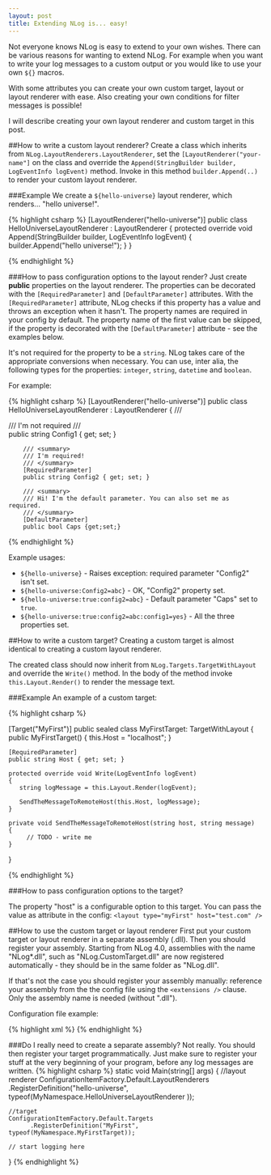 ```yaml
---
layout: post
title: Extending NLog is... easy!
---
```




Not everyone knows NLog is easy to extend to your own wishes. 
There can be various reasons for wanting to extend NLog. 
For example when you want to write your log messages to a custom output or you would like to use your own `${}` macros. 

With some attributes you can create your own custom target, layout or layout renderer with ease. 
Also creating your own conditions for filter messages is possible!

I will describe creating your own layout renderer and custom target in this post.


##How to write a custom layout renderer?
Create a class which inherits from `NLog.LayoutRenderers.LayoutRenderer`, set the `[LayoutRenderer("your-name"]` on the class and override the `Append(StringBuilder builder, LogEventInfo logEvent)` method. 
Invoke in this method `builder.Append(..)` to render your custom layout renderer.

###Example
We create a `${hello-universe}` layout renderer, which renders... "hello universe!".

{% highlight csharp %}
[LayoutRenderer("hello-universe")]
public class HelloUniverseLayoutRenderer : LayoutRenderer
{
    protected override void Append(StringBuilder builder, LogEventInfo logEvent)
    {
        builder.Append("hello universe!");
    }
}


{% endhighlight %}

###How to pass configuration options to the layout render?
Just create **public** properties on the layout renderer. The properties can be decorated with the `[RequiredParameter]` and `[DefaultParameter]` attributes. 
With the `[RequiredParameter]` attribute, NLog checks if this property has a value and throws an exception when it hasn't.
The property names are required in your config by default. The property name of the first value can be skipped, if the property is decorated with the `[DefaultParameter]` attribute - see the examples below. 

It's not required for the property to be a `string`.
NLog takes care of the appropriate conversions when necessary. You can use, inter alia, the following types for the properties: `integer`, `string`, `datetime` and `boolean`. 


For example:

{% highlight csharp %}
[LayoutRenderer("hello-universe")]
public class HelloUniverseLayoutRenderer : LayoutRenderer
{
        /// <summary>
        /// I'm not required
        /// </summary>
        public string Config1 { get; set; }

        /// <summary>
        /// I'm required! 
        /// </summary>
        [RequiredParameter]
        public string Config2 { get; set; }

        /// <summary>
        /// Hi! I'm the default parameter. You can also set me as required.
        /// </summary>
        [DefaultParameter]
        public bool Caps {get;set;}

{% endhighlight %}

Example usages:

- `${hello-universe}` - Raises exception: required parameter "Config2" isn't set.
- `${hello-universe:Config2=abc}` - OK, "Config2" property set.
- `${hello-universe:true:config2=abc}` - Default parameter "Caps" set to `true`.
- `${hello-universe:true:config2=abc:config1=yes}` - All the three properties set.


##How to write a custom target?
Creating a custom target is almost identical to creating a custom layout renderer. 

The created class should now inherit from `NLog.Targets.TargetWithLayout` and override the `Write()` method. In the body of the method invoke `this.Layout.Render()` to render the message text.

###Example
An example of a custom target:
 
{% highlight csharp %}

[Target("MyFirst")] 
public sealed class MyFirstTarget: TargetWithLayout 
{ 
    public MyFirstTarget()
    {
        this.Host = "localhost";
    }
 
    [RequiredParameter] 
    public string Host { get; set; }
 
    protected override void Write(LogEventInfo logEvent) 
    { 
       string logMessage = this.Layout.Render(logEvent); 

       SendTheMessageToRemoteHost(this.Host, logMessage); 
    } 
 
    private void SendTheMessageToRemoteHost(string host, string message) 
    { 
         // TODO - write me 
    } 
} 

{% endhighlight %}

###How to pass configuration options to the target?

The property "host" is a configurable option to this target. You can pass the value as attribute in the config: `<layout type="myFirst" host="test.com" />`


##How to use the custom target or layout renderer
First put your custom target or layout renderer in a separate assembly (.dll). Then you should register your assembly. Starting from NLog 4.0, assemblies with the name "NLog*.dll", such as "NLog.CustomTarget.dll" are now registered automatically - they should be in the same folder as "NLog.dll".  

If that's not the case you should register your assembly manually: reference your assembly from the the config file using the `<extensions />` clause. Only the assembly name is needed (without ".dll"). 

Configuration file example:

{% highlight xml %}
<nlog> 
  <extensions> 
    <add assembly="MyAssembly"/> 
  </extensions> 
  <targets> 
    <target name="a1" type="MyFirst" host="localhost"/> 
    <target name="f1" type="file"  layout="${longdate} ${hello-universe}" 
            fileName="${basedir}/logs/logfile.log" />
  </targets> 
  <rules> 
    <logger name="*" minLevel="Info" appendTo="a1"/> 
    <logger name="*" minLevel="Info" appendTo="f1"/> 
  </rules> 
</nlog>
{% endhighlight %}


###Do I really need to create a separate assembly?
Not really. You should then register your target programmatically. Just make sure to register your stuff at the very beginning of your program, before any log messages are written. 
{% highlight csharp %}
static void Main(string[] args) 
{ 
    //layout renderer
    ConfigurationItemFactory.Default.LayoutRenderers
          .RegisterDefinition("hello-universe", typeof(MyNamespace.HelloUniverseLayoutRenderer ));

    //target
    ConfigurationItemFactory.Default.Targets
          .RegisterDefinition("MyFirst", typeof(MyNamespace.MyFirstTarget));
 
    // start logging here 
}
{% endhighlight %}


